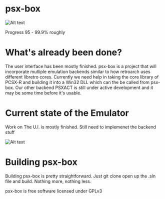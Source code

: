 # psx-box
![Alt text](  http://i.imgur.com/mkp3JJb.jpg "psx-box")

Progress 95 - 99.9% roughly
 

# What's already been done?

The user interface has been mostly finished. psx-box is a project that will
incorporate mutliple emulation backends similar to how retroarch uses different
libretro cores. Currently we need help in taking the core library of PCSX-R and
building it into a Win32 DLL which can the be called from psx-box. Our other backend
PSXACT is still under active development and it may be some time before it's usable.


# Current state of the Emulator

Work on The U.I. is mostly finished. Still need to implemenet the backend stuff

![Alt text](  http://i.imgur.com/aJpiChk.png "psx-box")



# Building psx-box

Building psx-box is pretty straightforward. Just git clone open up the .sln file
and build. Nothing more, nothing less.


psx-box is free software licensed under GPLv3





